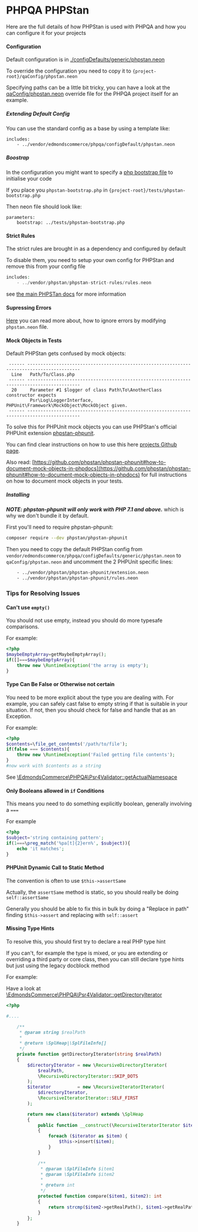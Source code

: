 # PHPQA PHPStan

Here are the full details of how PHPStan is used with PHPQA and how you can configure it for your projects

#### Configuration 

Default configuration is in [./configDefaults/generic/phpstan.neon](./../../configDefaults/generic/phpstan.neon)

To override the configuration you need to copy it to `{project-root}/qaConfig/phpstan.neon`

Specifying paths can be a little bit tricky, you can have a look at the [qaConfig/phpstan.neon](./../../qaConfig/phpstan.neon) override file for the PHPQA project itself for an example.

##### Extending Default Config

You can use the standard config as a base by using a template like:

```neon
includes:
    - ../vendor/edmondscommerce/phpqa/configDefault/phpstan.neon
```

##### Boostrap

In the configuration you might want to specify a [php bootstrap file](https://github.com/phpstan/phpstan#bootstrap-file) to initialise your code

If you place you `phpstan-bootstrap.php` in `{project-root}/tests/phpstan-bootstrap.php`

Then neon file should look like:

```
parameters:
	bootstrap: ../tests/phpstan-bootstrap.php

```

#### Strict Rules

The strict rules are brought in as a dependency and configured by default

To disable them, you need to setup your own config for PHPStan and remove this from your config file

```php
includes:
	- ../vendor/phpstan/phpstan-strict-rules/rules.neon

```
see [the main PHPSTan docs](https://github.com/phpstan/phpstan-strict-rules) for more information

#### Supressing Errors

[Here](https://github.com/phpstan/phpstan#ignore-error-messages-with-regular-expressions) you can read more about, how to
ignore errors by modifying `phpstan.neon` file.

#### Mock Objects in Tests

Default PHPStan gets confused by mock objects:

```text
 ------ ------------------------------------------------------------------------------------------ 
  Line   Path/To/Class.php                                          
 ------ ------------------------------------------------------------------------------------------ 
  20     Parameter #1 $logger of class Path\To\AnotherClass constructor expects  
         Psr\Log\LoggerInterface, PHPUnit\Framework\MockObject\MockObject given.                   
 ------ ------------------------------------------------------------------------------------------ 
```

To solve this for PHPUnit mock objects you can use PHPStan's official PHPUnit extension
[phpstan-phpunit](https://github.com/phpstan/phpstan-phpunit).

You can find clear instructions on how to use this here [projects Github page](https://github.com/phpstan/phpstan-phpunit#usage).

Also read: [https://github.com/phpstan/phpstan-phpunit#how-to-document-mock-objects-in-phpdocs](https://github.com/phpstan/phpstan-phpunit#how-to-document-mock-objects-in-phpdocs) for full instructions on how to document mock objects in your tests.

##### Installing

**_NOTE: phpstan-phpunit will only work with PHP 7.1 and above._** which is why we don't bundle it by default.

First you'll need to require phpstan-phpunit:

```bash
composer require --dev phpstan/phpstan-phpunit
```

Then you need to copy the default PHPStan config from
`vendor/edmondscommerce/phpqa/configDefaults/generic/phpstan.neon`
to `qaConfig/phpstan.neon` and uncomment the 2 PHPUnit specific lines:

```bash
    - ../vendor/phpstan/phpstan-phpunit/extension.neon
    - ../vendor/phpstan/phpstan-phpunit/rules.neon
```

### Tips for Resolving Issues

#### Can't use `empty()`

You should not use empty, instead you should do more typesafe comparisons.

For example:

```php
<?php
$maybeEmptyArray=getMaybeEmptyArray();
if([]===$maybeEmptyArray){
    throw new \RuntimeException('the array is empty');
}
```

#### Type Can Be False or Otherwise not certain

You need to be more explicit about the type you are dealing with. For example, you can safely cast false to empty string if that is suitable in your situation. If not, then you should check for false and handle that as an Exception.

For example:

```php
<?php
$contents=\file_get_contents('/path/to/file');
if(false === $contents){
    throw new \RuntimeException('Failed getting file contents');
}
#now work with $contents as a string
```

See [\EdmondsCommerce\PHPQA\Psr4Validator::getActualNamespace](./../../src/Psr4Validator.php)

#### Only Booleans allowed in `if` Conditions

This means you need to do something explicitly boolean, generally involving a `===`

For example

```php
<?php
$subject='string containing pattern';
if(1===\preg_match('%pa[t]{2}ern%', $subject)){
    echo 'it matches';
}
```

#### PHPUnit Dynamic Call to Static Method

The convention is often to use `$this->assertSame`

Actually, the `assertSame` method is static, so you should really be doing `self::assertSame`

Generally you should be able to fix this in bulk by doing a "Replace in path" finding `$this->assert` and replacing with `self::assert`

#### Missing Type Hints

To resolve this, you should first try to declare a real PHP type hint

If you can't, for example the type is mixed, or you are extending or overriding a third party or core class, then you can still declare type hints but just using the legacy docblock method

For example:

Have a look at [\EdmondsCommerce\PHPQA\Psr4Validator::getDirectoryIterator](./../../src/Psr4Validator.php)

```php
<?php

#....

    /**
     * @param string $realPath
     *
     * @return \SplHeap|\SplFileInfo[]
     */
    private function getDirectoryIterator(string $realPath)
    {
        $directoryIterator = new \RecursiveDirectoryIterator(
            $realPath,
            \RecursiveDirectoryIterator::SKIP_DOTS
        );
        $iterator          = new \RecursiveIteratorIterator(
            $directoryIterator,
            \RecursiveIteratorIterator::SELF_FIRST
        );

        return new class($iterator) extends \SplHeap
        {
            public function __construct(\RecursiveIteratorIterator $iterator)
            {
                foreach ($iterator as $item) {
                    $this->insert($item);
                }
            }

            /**
             * @param \SplFileInfo $item1
             * @param \SplFileInfo $item2
             *
             * @return int
             */
            protected function compare($item1, $item2): int
            {
                return strcmp($item2->getRealPath(), $item1->getRealPath());
            }
        };
    }


```
